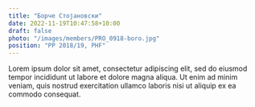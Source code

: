 ```yaml
---
title: "Борче Стојановски"
date: 2022-11-19T10:47:58+10:00
draft: false
photo: "/images/members/PRO_0918-boro.jpg"
position: "PP 2018/19, PHF"
---
```


Lorem ipsum dolor sit amet, consectetur adipiscing elit, sed do eiusmod tempor incididunt ut labore et dolore magna aliqua. Ut enim ad minim veniam, quis nostrud exercitation ullamco laboris nisi ut aliquip ex ea commodo consequat.